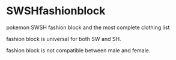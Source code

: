 # SWSHfashionblock
pokemon SWSH fashion block and the most complete clothing list

fashion block is universal for both SW and SH.

fashion block is not compatible between male and female.
